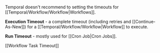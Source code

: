 Temporal doesn't recommend to setting the timeouts for [[Temporal/Workflow/Workflow|Workflows]].

**Execution Timeout** - a complete timeout (including retries and [[Continue-As-New]]) for a [[Temporal/Workflow/Workflow|Workflow]] to execute.

**Run Timeout** - mostly used for [[Cron Job|Cron Jobs]].

[[Workflow Task Timeout]]
